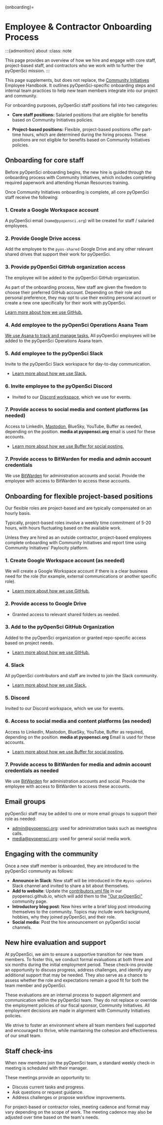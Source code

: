 (onboarding)=
# Employee & Contractor Onboarding Process

:::{admonition} about
:class: note

This page provides an overview of how we hire and engage with core staff, project-based staff, and contractors who we work with to further the pyOpenSci mission.
:::

This page supplements, but does not replace, the [Community Initiatives](https://communityinitiatives.org/) Employee Handbook. It outlines pyOpenSci-specific onboarding steps and internal team practices to help new team members integrate into our project and community.

For onboarding purposes, pyOpenSci staff positions fall into two categories:

- **Core staff positions:** Salaried positions that are eligible for benefits based on Community Initiatives policies.

- **Project-based positions:** Flexible, project-based positions offer part-time hours, which are determined during the hiring process. These positions are not eligible for benefits based on Community Initiatives policies.

## Onboarding for core staff

Before pyOpenSci onboarding begins, the new hire is guided through the onboarding process with Community Initiatives, which includes completing required paperwork and attending Human Resources training.

Once Community Initiatives onboarding is complete, all core pyOpenSci staff receive the following:

### 1. Create a Google Workspace account

A pyOpenSci email (`name@pyopensci.org`) will be created for staff / salaried employees.

### 2. Provide Google Drive access

Add the employee to the `pyos-shared` Google Drive and any other relevant shared drives that support their work for pyOpenSci.

### 3. Provide pyOpenSci GitHub organization access

The employee will be added to the pyOpenSci GitHub organization.

As part of the onboarding process, New staff are given the freedom to choose their preferred GitHub account. Depending on their role and personal preference, they may opt to use their existing personal account or create a new one specifically for their work with pyOpenSci.

[Learn more about how we use GitHub.](github)

### 4. Add employee to the pyOpenSci Operations Asana Team

[We use Asana to track and manage tasks.](asana) All pyOpenSci employees will be added to the pyOpenSci Operations Asana team.

### 5. Add employee to the pyOpenSci Slack

Invite to the pyOpenSci Slack workspace for day-to-day communication.
- [Learn more about how we use Slack.](https://www.pyopensci.org/handbook/community/slack.html)

### 6. Invite employee to the pyOpenSci Discord

* Invited to our [Discord workspace](https://discord.gg/FDKVrSB4), which we use for events.

### 7. Provide access to social media and content platforms (as needed)

Access to LinkedIn, [Mastodon](https://fosstodon.org/@pyOpenSci), BlueSky, YouTube, Buffer as needed, depending on the position. **media at pyopensci.org** email is used for these accounts.

- [Learn more about how we use Buffer for social posting.](buffer)

### 7. Provide access to BitWarden for media and admin account credentials

We use [BitWarden](bitwarden) for administration accounts and social. Provide the employee
with access to BitWarden to access these accounts.

## Onboarding for flexible project-based positions

Our flexible roles are project-based and are typically compensated on an hourly basis.

Typically, project-based roles involve a weekly time commitment of 5-20 hours, with hours fluctuating based on the available work.

Unless they are hired as an outside contractor, project-based employees complete onboarding with Community Initiatives and report time using Community Initiatives' Paylocity platform.

### 1. Create Google Workspace account (as needed)

We will create a Google Workspace account if there is a clear business need for the role (for example, external communications or another specific role).
- [Learn more about how we use GitHub.](google-workspace)

### 2. Provide access to Google Drive

- Granted access to relevant shared folders as needed.

### 3. Add to the pyOpenSci GitHub Organization

Added to the pyOpenSci organization or granted repo-specific access based on project needs.
- [Learn more about how we use GitHub.](github)

### 4. Slack

All pyOpenSci contributors and staff are invited to join the Slack community.
- [Learn more about how we use Slack.](slack)

### 5. Discord

Invited to our Discord workspace, which we use for events.

### 6. Access to social media and content platforms (as needed)

Access to LinkedIn, Mastodon, BlueSky, YouTube, Buffer as required, depending on the position. **media at pyopensci.org** Email is used for these accounts.
- [Learn more about how we use Buffer for social posting.](buffer)

### 7. Provide access to BitWarden for media and admin account credentials as needed

We use [BitWarden](bitwarden) for administration accounts and social. Provide the employee
with access to BitWarden to access these accounts.

## Email groups

pyOpenSci staff may be added to one or more email groups to support their role as needed:

- [admin@pyopensci.org](mailto:admin@pyopensci.org): used for administration tasks such as meetighns calls.
- [media@pyopensci.org](mailto:media@pyopensci.org): used for general social media work.

## Engaging with the community

Once a new staff member is onboarded, they are introduced to the pyOpenSci community as follows:

- **Announce in Slack**: New staff will be introduced in the `#pyos-updates` Slack channel and invited to share a bit about themselves.
- **Add to website**: Update the [contributors.yml file](https://github.com/pyOpenSci/pyopensci.github.io/blob/main/_data/contributors.yml) in our pyopensci.github.io, which will add them to the ["Our pyOpenSci" ](https://www.pyopensci.org/our-community/index.html#executive-council-leadership--staff) community page.
- **Introductory blog post**: New hires write a brief blog post introducing themselves to the community. Topics may include work background, hobbies, why they joined pyOpenSci, and their role.
- **Social media**: Post the hire announcement on pyOpenSci social channels.

## New hire evaluation and support

At pyOpenSci, we aim to ensure a supportive transition for new team members. To foster this, we conduct formal evaluations at both three and six months during the initial employment period. These check-ins provide an opportunity to discuss progress, address challenges, and identify any additional support that may be needed. They also serve as a chance to assess whether the role and expectations remain a good fit for both the team member and pyOpenSci.

These evaluations are an internal process to support alignment and communication within the pyOpenSci team. They do not replace or override the employment policies of our fiscal sponsor, Community Initiatives. All employment decisions are made in alignment with Community Initiatives policies.

We strive to foster an environment where all team members feel supported and encouraged to thrive, while maintaining the cohesion and effectiveness of our small team.

## Staff check-ins

When new members join the pyOpenSci team, a standard weekly check-in meeting is scheduled with their manager.

These meetings provide an opportunity to:

- Discuss current tasks and progress.
- Ask questions or request guidance.
- Address challenges or propose workflow improvements.

For project-based or contractor roles, meeting cadence and format may vary depending on the scope of work. The meeting cadence may also be adjusted over time based on the team's needs.
